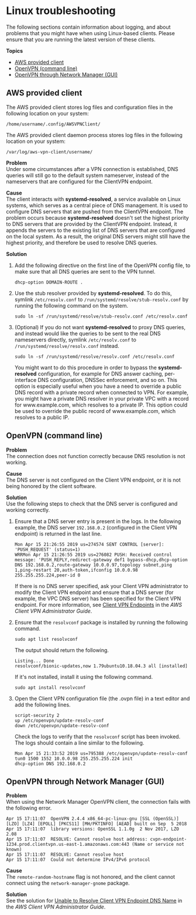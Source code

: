 # Linux troubleshooting<a name="linux-troubleshooting"></a>

The following sections contain information about logging, and about problems that you might have when using Linux\-based clients\. Please ensure that you are running the latest version of these clients\. 

**Topics**
+ [AWS provided client](#aws-provided-client)
+ [OpenVPN \(command line\)](#open-vpn-command-line)
+ [OpenVPN through Network Manager \(GUI\)](#open-vpn-network-manager-gui)

## AWS provided client<a name="aws-provided-client"></a>

The AWS provided client stores log files and configuration files in the following location on your system:

```
/home/username/.config/AWSVPNClient/
```

The AWS provided client daemon process stores log files in the following location on your system:

```
/var/log/aws-vpn-client/username/
```

**Problem**  
Under some circumstances after a VPN connection is established, DNS queries will still go to the default system nameserver, instead of the nameservers that are configured for the ClientVPN endpoint\.

**Cause**  
The client interacts with **systemd\-resolved**, a service available on Linux systems, which serves as a central piece of DNS management\. It is used to configure DNS servers that are pushed from the ClientVPN endpoint\. The problem occurs because **systemd\-resolved** doesn't set the highest priority to DNS servers that are provided by the ClientVPN endpoint\. Instead, it appends the servers to the existing list of DNS servers that are configured on the local system\. As a result, the original DNS servers might still have the highest priority, and therefore be used to resolve DNS queries\. 

**Solution**

1. Add the following directive on the first line of the OpenVPN config file, to make sure that all DNS queries are sent to the VPN tunnel\.

   ```
   dhcp-option DOMAIN-ROUTE .
   ```

1. Use the stub resolver provided by **systemd\-resolved**\. To do this, symlink `/etc/resolv.conf` to `/run/systemd/resolve/stub-resolv.conf` by running the following command on the system\.

   ```
   sudo ln -sf /run/systemd/resolve/stub-resolv.conf /etc/resolv.conf
   ```

1. \(Optional\) If you do not want **systemd\-resolved** to proxy DNS queries, and instead would like the queries to be sent to the real DNS nameservers directly, symlink `/etc/resolv.conf` to `/run/systemd/resolve/resolv.conf` instead\.

   ```
   sudo ln -sf /run/systemd/resolve/resolv.conf /etc/resolv.conf
   ```

   You might want to do this procedure in order to bypass the **systemd\-resolved** configuration, for example for DNS answer caching, per\-interface DNS configuration, DNSSec enforcement, and so on\. This option is especially useful when you have a need to override a public DNS record with a private record when connected to VPN\. For example, you might have a private DNS resolver in your private VPC with a record for www\.example\.com, which resolves to a private IP\. This option could be used to override the public record of www\.example\.com, which resolves to a public IP\.

## OpenVPN \(command line\)<a name="open-vpn-command-line"></a>

**Problem**  
The connection does not function correctly because DNS resolution is not working\.

**Cause**  
The DNS server is not configured on the Client VPN endpoint, or it is not being honored by the client software\.

**Solution**  
Use the following steps to check that the DNS server is configured and working correctly\.

1. Ensure that a DNS server entry is present in the logs\. In the following example, the DNS server `192.168.0.2` \(configured in the Client VPN endpoint\) is returned in the last line\.

   ```
   Mon Apr 15 21:26:55 2019 us=274574 SENT CONTROL [server]: 'PUSH_REQUEST' (status=1)
   WRRMon Apr 15 21:26:55 2019 us=276082 PUSH: Received control message: 'PUSH_REPLY,redirect-gateway def1 bypass-dhcp,dhcp-option DNS 192.168.0.2,route-gateway 10.0.0.97,topology subnet,ping 1,ping-restart 20,auth-token,ifconfig 10.0.0.98 255.255.255.224,peer-id 0
   ```

   If there is no DNS server specified, ask your Client VPN administrator to modify the Client VPN endpoint and ensure that a DNS server \(for example, the VPC DNS server\) has been specified for the Client VPN endpoint\. For more information, see [Client VPN Endpoints](https://docs.aws.amazon.com/vpn/latest/clientvpn-admin/cvpn-working-endpoints.html) in the *AWS Client VPN Administrator Guide*\.

1. Ensure that the `resolvconf` package is installed by running the following command\.

   ```
   sudo apt list resolvconf
   ```

   The output should return the following\.

   ```
   Listing... Done
   resolvconf/bionic-updates,now 1.79ubuntu10.18.04.3 all [installed]
   ```

   If it's not installed, install it using the following command\.

   ```
   sudo apt install resolvconf
   ```

1. Open the Client VPN configuration file \(the \.ovpn file\) in a text editor and add the following lines\.

   ```
   script-security 2
   up /etc/openvpn/update-resolv-conf
   down /etc/openvpn/update-resolv-conf
   ```

   Check the logs to verify that the `resolvconf` script has been invoked\. The logs should contain a line similar to the following\.

   ```
   Mon Apr 15 21:33:52 2019 us=795388 /etc/openvpn/update-resolv-conf tun0 1500 1552 10.0.0.98 255.255.255.224 init
   dhcp-option DNS 192.168.0.2
   ```

## OpenVPN through Network Manager \(GUI\)<a name="open-vpn-network-manager-gui"></a>

**Problem**  
When using the Network Manager OpenVPN client, the connection fails with the following error\.

```
Apr 15 17:11:07  OpenVPN 2.4.4 x86_64-pc-linux-gnu [SSL (OpenSSL)] [LZO] [LZ4] [EPOLL] [PKCS11] [MH/PKTINFO] [AEAD] built on Sep  5 2018
Apr 15 17:11:07  library versions: OpenSSL 1.1.0g  2 Nov 2017, LZO 2.08
Apr 15 17:11:07  RESOLVE: Cannot resolve host address: cvpn-endpoint-1234.prod.clientvpn.us-east-1.amazonaws.com:443 (Name or service not known)
Apr 15 17:11:07  RESOLVE: Cannot resolve host
Apr 15 17:11:07  Could not determine IPv4/IPv6 protocol
```

**Cause**  
The `remote-random-hostname` flag is not honored, and the client cannot connect using the `network-manager-gnome` package\.

**Solution**  
See the solution for [Unable to Resolve Client VPN Endpoint DNS Name](https://docs.aws.amazon.com/vpn/latest/clientvpn-admin/troubleshooting.html#resolve-host-name) in the *AWS Client VPN Administrator Guide*\.